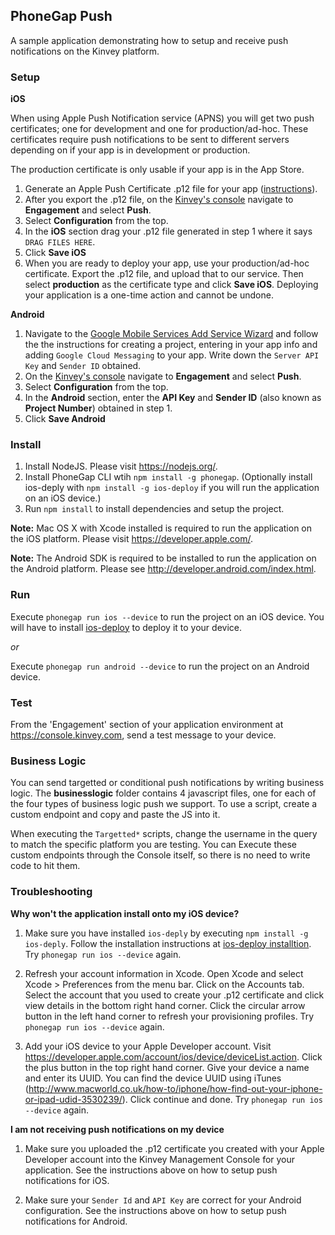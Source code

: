 ## PhoneGap Push
A sample application demonstrating how to setup and receive push notifications on the Kinvey platform.

### Setup
__iOS__
 
When using Apple Push Notification service (APNS) you will get two push certificates; one for development and one for production/ad-hoc. These certificates require push notifications to be sent to different servers depending on if your app is in development or production.

The production certificate is only usable if your app is in the App Store.

1. Generate an Apple Push Certificate .p12 file for your app ([instructions](http://docs.aws.amazon.com/sns/latest/dg/mobile-push-apns.html#private-key-apns)).
2. After you export the .p12 file, on the [Kinvey's console](http://console.kinvey.com) navigate to **Engagement** and select **Push**.
3. Select **Configuration** from the top.
4. In the **iOS** section drag your .p12 file generated in step 1 where it says `DRAG FILES HERE`.
5. Click **Save iOS**
6. When you are ready to deploy your app, use your production/ad-hoc certificate. Export the .p12 file, and upload that to our service. Then select **production** as the certificate type and click **Save iOS**. Deploying your application is a one-time action and cannot be undone.

__Android__

1. Navigate to the [Google Mobile Services Add Service Wizard](https://developers.google.com/mobile/add) and follow the the instructions for creating a project, entering in your app info and adding `Google Cloud Messaging` to your app.  Write down the `Server API Key` and `Sender ID` obtained.
2. On the [Kinvey's console](http://console.kinvey.com) navigate to **Engagement** and select **Push**.
3. Select **Configuration** from the top.
4. In the **Android** section, enter the **API Key** and **Sender ID** (also known as **Project Number**) obtained in step 1. 
5. Click **Save Android**

### Install

1. Install NodeJS. Please visit https://nodejs.org/.
2. Install PhoneGap CLI wtih `npm install -g phonegap`. (Optionally install ios-deply with `npm install -g ios-deploy` if you will run the application on an iOS device.)
3. Run `npm install` to install dependencies and setup the project.

**Note:** Mac OS X with Xcode installed is required to run the application on the iOS platform. Please visit https://developer.apple.com/.

**Note:** The Android SDK is required to be installed to run the application on the Android platform. Please see http://developer.android.com/index.html.

### Run

Execute `phonegap run ios --device` to run the project on an iOS device. You will have to install [ios-deploy](https://github.com/phonegap/ios-deploy#installation) to deploy it to your device.

*or*  

Execute `phonegap run android --device` to run the project on an Android device.

### Test 

From the 'Engagement' section of your application environment at https://console.kinvey.com, send a test message to your device.

### Business Logic

You can send targetted or conditional push notifications by writing business logic. The __businesslogic__ folder contains 4 javascript files, one for each of the four types of business logic push we support.  To use a script, create a custom endpoint and copy and paste the JS into it.

When executing the `Targetted*` scripts, change the username in the query to match the specific platform you are testing.  You can Execute these custom endpoints through the Console itself, so there is no need to write code to hit them.

### Troubleshooting

__Why won't the application install onto my iOS device?__  

1. Make sure you have installed `ios-deply` by executing `npm install -g ios-deply`. Follow the installation instructions at [ios-deploy installtion](https://github.com/phonegap/ios-deploy#installation). Try `phonegap run ios --device` again.

2. Refresh your account information in Xcode. Open Xcode and select Xcode > Preferences from the menu bar. Click on the Accounts tab. Select the account that you used to create your .p12 certificate and click view details in the bottom right hand corner. Click the circular arrow button in the left hand corner to refresh your provisioning profiles. Try `phonegap run ios --device` again.

3. Add your iOS device to your Apple Developer account. Visit https://developer.apple.com/account/ios/device/deviceList.action. Click the plus button in the top right hand corner. Give your device a name and enter its UUID. You can find the device UUID using iTunes (http://www.macworld.co.uk/how-to/iphone/how-find-out-your-iphone-or-ipad-udid-3530239/). Click continue and done. Try `phonegap run ios --device` again.   

__I am not receiving push notifications on my device__

1. Make sure you uploaded the .p12 certificate you created with your Apple Developer account into the Kinvey Management Console for your application. See the instructions above on how to setup push notifications for iOS.

2. Make sure your `Sender Id` and `API Key` are correct for your Android configuration. See the instructions above on how to setup push notifications for Android.


